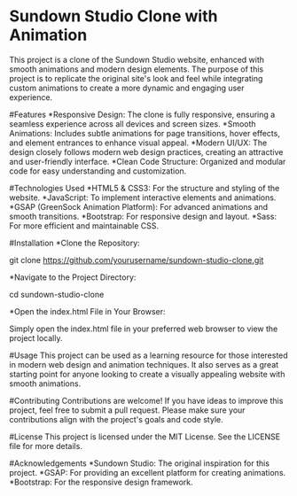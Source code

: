 # Sundown Studio Clone with Animation
This project is a clone of the Sundown Studio website, enhanced with smooth animations and modern design elements. The purpose of this project is to replicate the original site's look and feel while integrating custom animations to create a more dynamic and engaging user experience.

#Features
*Responsive Design: The clone is fully responsive, ensuring a seamless experience across all devices and screen sizes.
*Smooth Animations: Includes subtle animations for page transitions, hover effects, and element entrances to enhance visual appeal.
*Modern UI/UX: The design closely follows modern web design practices, creating an attractive and user-friendly interface.
*Clean Code Structure: Organized and modular code for easy understanding and customization.

#Technologies Used
*HTML5 & CSS3: For the structure and styling of the website.
*JavaScript: To implement interactive elements and animations.
*GSAP (GreenSock Animation Platform): For advanced animations and smooth transitions.
*Bootstrap: For responsive design and layout.
*Sass: For more efficient and maintainable CSS.

#Installation
*Clone the Repository:

git clone https://github.com/yourusername/sundown-studio-clone.git

*Navigate to the Project Directory:

cd sundown-studio-clone

*Open the index.html File in Your Browser:

Simply open the index.html file in your preferred web browser to view the project locally.

#Usage
This project can be used as a learning resource for those interested in modern web design and animation techniques. It also serves as a great starting point for anyone looking to create a visually appealing website with smooth animations.

#Contributing
Contributions are welcome! If you have ideas to improve this project, feel free to submit a pull request. Please make sure your contributions align with the project's goals and code style.

#License
This project is licensed under the MIT License. See the LICENSE file for more details.

#Acknowledgements
*Sundown Studio: The original inspiration for this project.
*GSAP: For providing an excellent platform for creating animations.
*Bootstrap: For the responsive design framework.
